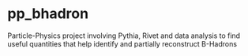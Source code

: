# pp_bhadron
Particle-Physics project involving Pythia, Rivet and data analysis to find useful quantities that help identify and partially reconstruct B-Hadrons
